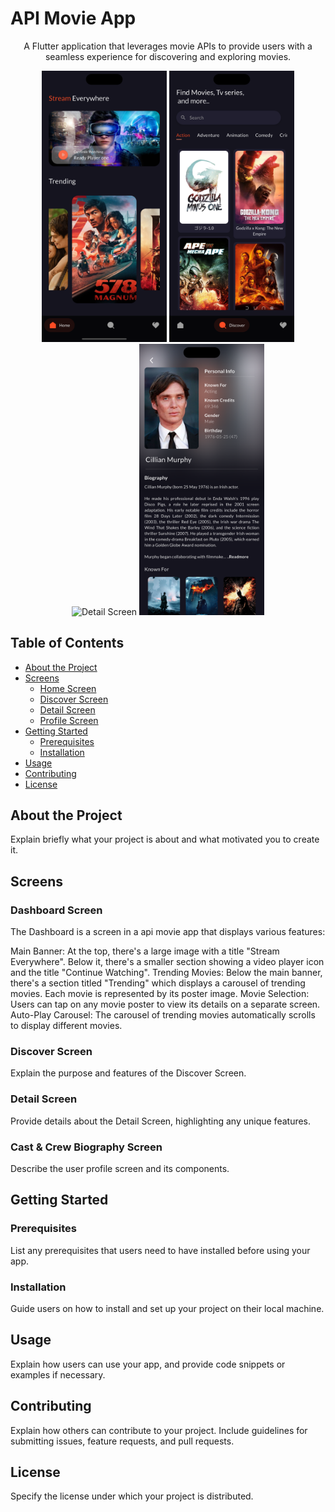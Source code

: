 <!-- Project Title -->
<h1 align="left">API Movie App</h1>

<!-- Project Description -->
<p align="center">
  A Flutter application that leverages movie APIs to provide users with a seamless experience for discovering and exploring movies.
</p>

<!-- Screenshots/GIFs -->
<div align="center">
  <!-- Add Screenshots or GIFs showcasing your app -->
  <img src="https://github.com/kasunfg87/api_movie_app/blob/main/assets/images/Dashboard.png?raw=true" alt="Home Screen" width="200" />
  <img src="https://github.com/kasunfg87/api_movie_app/blob/main/assets/images/Discover.png?raw=true" alt="Discover Screen" width="200" />
  <img src="https://github.com/kasunfg87/api_movie_app/blob/main/assets/images/Details%20-%2001.png?raw=true" alt="Detail Screen" width="200" />
  <img src="https://github.com/kasunfg87/api_movie_app/blob/main/assets/images/Cast%20Biography.png?raw=true" alt=" Cast & Crew Biography Screen" width="200" />
</div>

<!-- Table of Contents -->
<h2>Table of Contents</h2>

- [About the Project](#about-the-project)
- [Screens](#screens)
  - [Home Screen](#home-screen)
  - [Discover Screen](#discover-screen)
  - [Detail Screen](#detail-screen)
  - [Profile Screen](#profile-screen)
- [Getting Started](#getting-started)
  - [Prerequisites](#prerequisites)
  - [Installation](#installation)
- [Usage](#usage)
- [Contributing](#contributing)
- [License](#license)

<!-- About the Project -->
## About the Project

Explain briefly what your project is about and what motivated you to create it.

<!-- Screens -->
## Screens

### Dashboard Screen
The Dashboard is a screen in a api movie app that displays various features:

Main Banner: At the top, there's a large image with a title "Stream Everywhere". Below it, there's a smaller section showing a video player icon and the title "Continue Watching".
Trending Movies: Below the main banner, there's a section titled "Trending" which displays a carousel of trending movies. Each movie is represented by its poster image.
Movie Selection: Users can tap on any movie poster to view its details on a separate screen.
Auto-Play Carousel: The carousel of trending movies automatically scrolls to display different movies.

### Discover Screen
Explain the purpose and features of the Discover Screen.

### Detail Screen
Provide details about the Detail Screen, highlighting any unique features.

### Cast & Crew Biography Screen
Describe the user profile screen and its components.

<!-- Getting Started -->
## Getting Started

### Prerequisites
List any prerequisites that users need to have installed before using your app.

### Installation
Guide users on how to install and set up your project on their local machine.

<!-- Usage -->
## Usage
Explain how users can use your app, and provide code snippets or examples if necessary.

<!-- Contributing -->
## Contributing

Explain how others can contribute to your project. Include guidelines for submitting issues, feature requests, and pull requests.

<!-- License -->
## License

Specify the license under which your project is distributed.

```html

